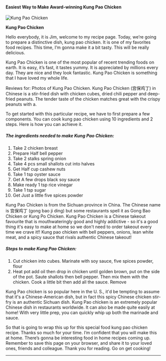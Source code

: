             

#### Easiest Way to Make Award-winning Kung Pao Chicken

![Kung Pao Chicken](https://img-global.cpcdn.com/recipes/0416c9f609bc32c9/751x532cq70/kung-pao-chicken-recipe-main-photo.jpg)

**Kung Pao Chicken**

Hello everybody, it is Jim, welcome to my recipe page. Today, we’re going to prepare a distinctive dish, kung pao chicken. It is one of my favorites food recipes. This time, I’m gonna make it a bit tasty. This will be really delicious.

Kung Pao Chicken is one of the most popular of recent trending foods on earth. It is easy, it’s fast, it tastes yummy. It is appreciated by millions every day. They are nice and they look fantastic. Kung Pao Chicken is something that I have loved my whole life.

Reviews for: Photos of Kung Pao Chicken. Kung Pao Chicken (宫保鸡丁) in Chinese is a stir-fried dish with chicken cubes, dried chili pepper and deep-fried peanuts. The tender taste of the chicken matches great with the crispy peanuts with a.

To get started with this particular recipe, we have to first prepare a few components. You can cook kung pao chicken using 10 ingredients and 2 steps. Here is how you can achieve it.

##### The ingredients needed to make Kung Pao Chicken:

1.  Take 2 chicken breast
2.  Prepare Half bell pepper
3.  Take 2 stalks spring onion
4.  Take 4 pcs small shallots cut into halves
5.  Get Half cup cashew nuts
6.  Take 1 tsp oyster sauce
7.  Get A few drops black soy sauce
8.  Make ready 1 tsp rice vinegar
9.  Take 1 tsp sugar
10.  Get Just a little five spices powder

Kung Pao Chicken is from the Sichuan province in China. The Chinese name is 宫保鸡丁 (gong bao ji ding) but some restaurants spell it as Gong Bao Chicken or Kung Po Chicken. Kung Pao Chicken is a Chinese takeout favourite that is mouthwateringly good and highly addictive - so it's a good thing it's easy to make at home so we don't need to order takeout every time we crave it!! Kung pao chicken with bell peppers, onions, lean white meat, and a spicy sauce that rivals authentic Chinese takeout!

##### Steps to make Kung Pao Chicken:

1.  Cut chicken into cubes. Marinate with soy sauce, five spices powder, flour
2.  Heat pot add oil then drop in chicken until golden brown, put on the side of the pot. Saute shallots then bell pepper. Then mix them with the chicken. Cook a little bit then add all the sauce. Remove

Kung Pao chicken is so popular here in the U. S., it'd be tempting to assume that it's a Chinese-American dish, but in fact this spicy Chinese chicken stir-fry is an authentic Sichuan dish. Kung Pao chicken is an extremely popular Chinese dish in restaurants worldwide. It can also be made quite easily at home! With very little prep, you can quickly whip up both the marinade and sauce.

So that is going to wrap this up for this special food kung pao chicken recipe. Thanks so much for your time. I’m confident that you will make this at home. There’s gonna be interesting food in home recipes coming up. Remember to save this page on your browser, and share it to your loved ones, friends and colleague. Thank you for reading. Go on get cooking!

* * *